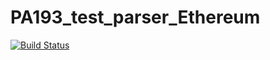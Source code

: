 # PA193_test_parser_Ethereum

[![Build Status](https://travis-ci.org/kasparjarek/PA193_test_parser_Ethereum.svg?branch=master)](https://travis-ci.org/kasparjarek/PA193_test_parser_Ethereum)
